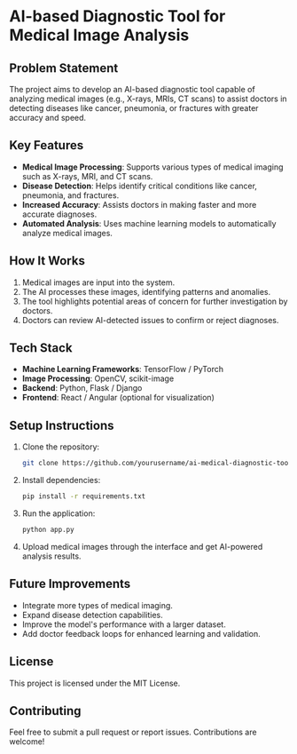 
# AI-based Diagnostic Tool for Medical Image Analysis

## Problem Statement

The project aims to develop an AI-based diagnostic tool capable of analyzing medical images (e.g., X-rays, MRIs, CT scans) to assist doctors in detecting diseases like cancer, pneumonia, or fractures with greater accuracy and speed.

## Key Features
- **Medical Image Processing**: Supports various types of medical imaging such as X-rays, MRI, and CT scans.
- **Disease Detection**: Helps identify critical conditions like cancer, pneumonia, and fractures.
- **Increased Accuracy**: Assists doctors in making faster and more accurate diagnoses.
- **Automated Analysis**: Uses machine learning models to automatically analyze medical images.

## How It Works
1. Medical images are input into the system.
2. The AI processes these images, identifying patterns and anomalies.
3. The tool highlights potential areas of concern for further investigation by doctors.
4. Doctors can review AI-detected issues to confirm or reject diagnoses.

## Tech Stack
- **Machine Learning Frameworks**: TensorFlow / PyTorch
- **Image Processing**: OpenCV, scikit-image
- **Backend**: Python, Flask / Django
- **Frontend**: React / Angular (optional for visualization)

## Setup Instructions

1. Clone the repository:
   ```bash
   git clone https://github.com/yourusername/ai-medical-diagnostic-tool.git
   ```

2. Install dependencies:
   ```bash
   pip install -r requirements.txt
   ```

3. Run the application:
   ```bash
   python app.py
   ```

4. Upload medical images through the interface and get AI-powered analysis results.

## Future Improvements
- Integrate more types of medical imaging.
- Expand disease detection capabilities.
- Improve the model's performance with a larger dataset.
- Add doctor feedback loops for enhanced learning and validation.

## License
This project is licensed under the MIT License.

## Contributing
Feel free to submit a pull request or report issues. Contributions are welcome!
